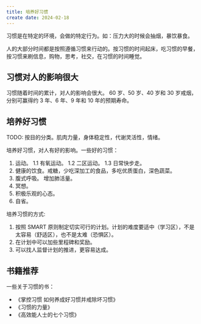 ```yaml
---
title: 培养好习惯
create date: 2024-02-18
---
```


习惯是在特定的环境，会做的特定行为。如：压力大的时候会抽烟，暴饮暴食。

人的大部分时间都是按照遵循习惯来行动的。按习惯的时间起床，吃习惯的早餐，按习惯来刷信息，购物，思考，社交，在习惯的时间睡觉。

## 习惯对人的影响很大
习惯随着时间的累计，对人的影响会很大。 60 岁、50 岁、40 岁和 30 岁戒烟，分别可赢得约 3 年、6 年、9 年和 10 年的预期寿命。

## 培养好习惯
TODO: 按目的分类。肌肉力量，身体稳定性，代谢灵活性，情绪。

培养好习惯，对人有好的影响。一些好的习惯：  
1. 运动。
  1.1 有氧运动。
  1.2 二区运动。
  1.3 日常快步走。
2. 健康的饮食。戒糖，少吃深加工的食品，多吃优质蛋白，深色蔬菜。
3. 腹式呼吸。 增加肺活量。
3. 冥想。
4. 积极乐观的心态。
5. 自省。

培养习惯的方式:
1. 按照 SMART 原则制定切实可行的计划。计划的难度要适中（学习区），不是太容易（舒适区），也不是太难（恐惧区）。
2. 在计划中可以加些里程碑和奖励。
3. 可以找人监督计划的推进，更容易达成。

## 书籍推荐
一些关于习惯的书：
* 《掌控习惯 如何养成好习惯并戒除坏习惯》
* 《习惯的力量》
* 《高效能人士的七个习惯》
